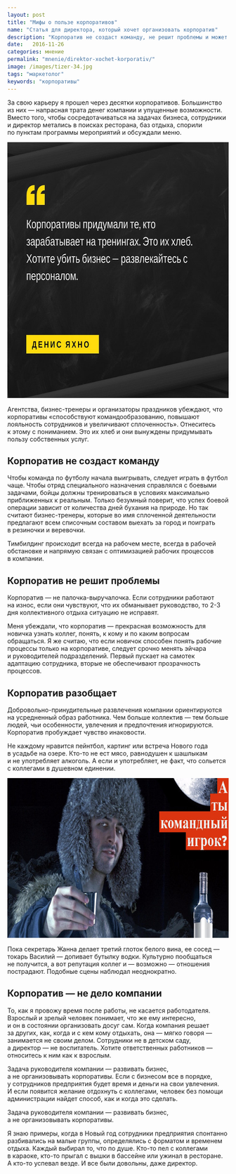 ```yaml
---
layout: post
title: "Мифы о пользе корпоративов"
name: "Статья для директора, который хочет организовать корпоратив"
description: "Корпоратив не создаст команду, не решит проблемы и может разрушить отношения коллег. Занимайтесь бизнесом, сотрудники решат, как отдохнуть, самостоятельно. "
date:   2016-11-26 
categories: мнение
permalink: "mnenie/direktor-xochet-korporativ/"
image: /images/tizer-34.jpg
tags: "маркетолог"
keywords: "корпоративы"
---
```


<p>За&nbsp;свою карьеру я&nbsp;прошел через десятки корпоративов. Большинство из&nbsp;них&nbsp;— напрасная трата денег компании и&nbsp;упущенные возможности. Вместо того, чтобы сосредотачиваться на&nbsp;задачах бизнеса, сотрудники и&nbsp;директор метались в&nbsp;поисках ресторана, баз отдыха, спорили по&nbsp;пунктам программы мероприятий и&nbsp;обсуждали меню.</p><!--more-->
<p><img src="/images/corp1.jpg" alt="корпоратив" width="695" height="583" class="img-responsive" ></p>
<p>Агентства, бизнес-тренеры и&nbsp;организаторы праздников убеждают, что корпоративы «способствуют командообразованию, повышают лояльность сотрудников и&nbsp;увеличивают сплоченность». Отнеситесь к&nbsp;этому с&nbsp;пониманием. Это их&nbsp;хлеб и&nbsp;они вынуждены придумывать пользу собственных услуг.</p>
<h2>Корпоратив не&nbsp;создаст команду</h2>
<p>Чтобы команда по&nbsp;футболу начала выигрывать, следует играть в&nbsp;футбол чаще. Чтобы отряд специального назначения справлялся с&nbsp;боевыми задачами, бойцы должны тренироваться в&nbsp;условиях максимально приближенных к&nbsp;реальным. Только безумный поверит, что успех боевой операции зависит от&nbsp;количества дней бухания на&nbsp;природе. Но&nbsp;так считают бизнес-тренеры, которые во&nbsp;имя сплоченной деятельности предлагают всем списочным составом выехать за&nbsp;город и&nbsp;поиграть в&nbsp;резиночки и&nbsp;веревочки.</p>
<p>Тимбилдинг происходит всегда на&nbsp;рабочем месте, всегда в&nbsp;рабочей обстановке и&nbsp;напрямую связан с&nbsp;оптимизацией рабочих процессов в&nbsp;компании.</p>
<h2>Корпоратив не&nbsp;решит проблемы</h2>
<p>Корпоратив&nbsp;— не&nbsp;палочка-выручалочка. Если сотрудники работают на&nbsp;износ, если они чувствуют, что их&nbsp;обманывает руководство, то&nbsp;<span class="noperenos">2-3</span> дня коллективного отдыха ситуацию не&nbsp;исправят.</p>
<p>Меня убеждали, что корпоратив&nbsp;— прекрасная возможность для новичка узнать коллег, понять, к&nbsp;кому и&nbsp;по&nbsp;каким вопросам обращаться. Я&nbsp;же считаю, что если новичок способен понять рабочие процессы только на&nbsp;корпоративе, следует срочно менять эйчара и&nbsp;руководителей подразделений. Первый пускает на&nbsp;самотек адаптацию сотрудника, вторые не&nbsp;обеспечивают прозрачность процессов.</p>
<h2>Корпоратив разобщает</h2>
<p>Добровольно-принудительные развлечения компании ориентируются на&nbsp;усредненный образ работника. Чем больше коллектив&nbsp;— тем больше людей, чьи особенности, увлечения и&nbsp;предпочтения игнорируются. Корпоратив пробуждает чувство инаковости.</p>
<p>Не&nbsp;каждому нравится пейнтбол, картинг или встреча Нового года в&nbsp;усадьбе на&nbsp;озере. Кто-то не&nbsp;ест мясо, равнодушен к&nbsp;шашлыкам и&nbsp;не&nbsp;употребляет алкоголь. А&nbsp;если и&nbsp;употребляет, не&nbsp;факт, что сольется с&nbsp;коллегами в&nbsp;душевном единении.</p>
<p><img src="/images/corp2.jpg" alt="командообразование" width="695" height="364" class="img-responsive" /></p>
<p>Пока секретарь Жанна делает третий глоток белого вина, ее&nbsp;сосед&nbsp;— токарь Василий&nbsp;— допивает бутылку водки. Культурно пообщаться не&nbsp;получится, а&nbsp;вот репутация коллег и&nbsp;— возможно&nbsp;— отношения пострадают. Подобные сцены наблюдал неоднократно.</p>
<h2>Корпоратив&nbsp;— не&nbsp;дело компании</h2>
<p>То, как я&nbsp;провожу время после работы, не&nbsp;касается работодателя. Взрослый и&nbsp;зрелый человек понимает, что&nbsp;же ему интересно, и&nbsp;он&nbsp;в&nbsp;состоянии организовать досуг сам. Когда компания решает за&nbsp;других, как, когда и&nbsp;с&nbsp;кем кому отдыхать, она&nbsp;— мягко говоря&nbsp;— занимается не&nbsp;своим делом. Сотрудники не&nbsp;в&nbsp;детском саду, а&nbsp;директор&nbsp;— не&nbsp;воспитатель. Хотите ответственных работников&nbsp;— относитесь к&nbsp;ним как к&nbsp;взрослым.</p>
<p>Задача руководителя компании&nbsp;— развивать бизнес, а&nbsp;не&nbsp;организовывать корпоративы. Если с&nbsp;бизнесом все в&nbsp;порядке, у&nbsp;сотрудников предприятия будет время и&nbsp;деньги на&nbsp;свои увлечения. И&nbsp;если появится желание отдохнуть с&nbsp;коллегами, человек без помощи администрации найдет способ, как и&nbsp;когда это сделать.</p>
<div class="hip">Задача руководителя компании&nbsp;— развивать бизнес, а&nbsp;не&nbsp;организовывать корпоративы.</div>
<p>Я&nbsp;знаю примеры, когда в&nbsp;Новый год сотрудники предприятия спонтанно разбивались на&nbsp;малые группы, определялись с&nbsp;форматом и&nbsp;временем отдыха. Каждый выбирал&nbsp;то, что по&nbsp;душе. Кто-то пел с&nbsp;коллегами в&nbsp;караоке, кто-то прыгал с&nbsp;вышки в&nbsp;бассейне или ужинал в&nbsp;ресторане. А&nbsp;кто-то успевал везде. И&nbsp;все были довольны, даже директор.</p>
